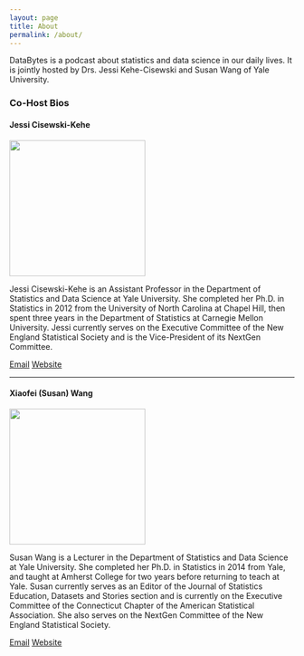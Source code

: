 ```yaml
---
layout: page
title: About
permalink: /about/
---
```


DataBytes is a podcast about statistics and data science in our daily lives. It is jointly hosted by Drs. Jessi Kehe-Cisewski and Susan Wang of Yale University. 

<h3>Co-Host Bios</h3>
<h4>Jessi Cisewski-Kehe</h4>
<img class="img-responsive img-hover img-rounded"
             src="../static/img/jessi2.jpg" alt="" width="240">

<p>Jessi Cisewski-Kehe is an Assistant Professor
   in the Department of Statistics and Data
   Science at Yale University. She completed
   her Ph.D. in Statistics in 2012 from the
   University of North Carolina at Chapel Hill,
   then spent three years in the Department of
   Statistics at Carnegie Mellon University. Jessi currently serves on the Executive Committee of the New England Statistical Society and is the Vice-President of its NextGen Committee.</p>
<a href="mailto:jessica.cisewski@yale.edu"  class="btn btn-primary">Email</a>
<a href="http://www.stat.yale.edu/~jc3222/"  class="btn btn-primary">Website</a>
<hr>
<h4>Xiaofei (Susan) Wang</h4>
<img class="img-responsive img-hover img-rounded"
             src="../static/img/susanwang.jpg" alt="" width="240">

<p>Susan Wang is a Lecturer in the Department of Statistics and Data Science at Yale University. She completed her Ph.D. in Statistics in 2014 from Yale, and taught at Amherst College for two years before returning to teach at Yale. Susan currently serves as an Editor of the Journal of Statistics Education, Datasets and Stories section and is currently on the Executive Committee of the Connecticut Chapter of the American Statistical Association. She also serves on the NextGen Committee of the New England Statistical Society.
</p>
 <a href="mailto:xiaofei.wang@yale.edu" class="btn btn-primary">Email</a>
 <a href="http://xiaofei-wang.com/" class="btn btn-primary">Website</a>
